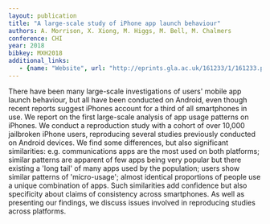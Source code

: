 ```yaml
---
layout: publication
title: "A large-scale study of iPhone app launch behaviour"
authors: A. Morrison, X. Xiong, M. Higgs, M. Bell, M. Chalmers
conference: CHI
year: 2018
bibkey: MXH2018
additional_links:
   - {name: "Website", url: "http://eprints.gla.ac.uk/161233/1/161233.pdf"}
---
```

There have been many large-scale investigations of users' mobile app launch behaviour, but all have been conducted on Android, even though recent reports suggest iPhones account for a third of all smartphones in use. We report on the first large-scale analysis of app usage patterns on iPhones. We conduct a reproduction study with a cohort of over 10,000 jailbroken iPhone users, reproducing several studies previously conducted on Android devices. We find some differences, but also significant similarities: e.g. communications apps are the most used on both platforms; similar patterns are apparent of few apps being very popular but there existing a 'long tail' of many apps used by the population; users show similar patterns of 'micro-usage'; almost identical proportions of people use a unique combination of apps. Such similarities add confidence but also specificity about claims of consistency across smartphones. As well as presenting our findings, we discuss issues involved in reproducing studies across platforms.
